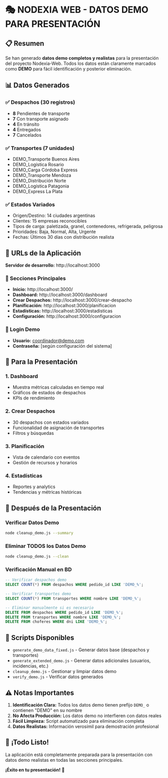 # 🎭 NODEXIA WEB - DATOS DEMO PARA PRESENTACIÓN

## 📋 Resumen

Se han generado **datos demo completos y realistas** para la presentación del proyecto Nodexia-Web. Todos los datos están claramente marcados como **DEMO** para fácil identificación y posterior eliminación.

## 📊 Datos Generados

### ✅ Despachos (30 registros)
- **8** Pendientes de transporte  
- **7** Con transporte asignado
- **4** En tránsito
- **4** Entregados
- **7** Cancelados

### ✅ Transportes (7 unidades)
- DEMO_Transporte Buenos Aires
- DEMO_Logística Rosario  
- DEMO_Carga Córdoba Express
- DEMO_Transporte Mendoza
- DEMO_Distribución Norte
- DEMO_Logística Patagonia
- DEMO_Express La Plata

### ✅ Estados Variados
- Origen/Destino: 14 ciudades argentinas
- Clientes: 15 empresas reconocibles  
- Tipos de carga: paletizada, granel, contenedores, refrigerada, peligrosa
- Prioridades: Baja, Normal, Alta, Urgente
- Fechas: Últimos 30 días con distribución realista

## 🚀 URLs de la Aplicación

**Servidor de desarrollo:** http://localhost:3000

### 📍 Secciones Principales
- **Inicio:** http://localhost:3000/
- **Dashboard:** http://localhost:3000/dashboard  
- **Crear Despachos:** http://localhost:3000/crear-despacho
- **Planificación:** http://localhost:3000/planificacion
- **Estadísticas:** http://localhost:3000/estadisticas
- **Configuración:** http://localhost:3000/configuracion

### 🔐 Login Demo
- **Usuario:** coordinador@demo.com
- **Contraseña:** [según configuración del sistema]

## 🎯 Para la Presentación

### 1. **Dashboard** 
- Muestra métricas calculadas en tiempo real
- Gráficos de estados de despachos
- KPIs de rendimiento

### 2. **Crear Despachos**
- 30 despachos con estados variados
- Funcionalidad de asignación de transportes
- Filtros y búsquedas

### 3. **Planificación**
- Vista de calendario con eventos
- Gestión de recursos y horarios

### 4. **Estadísticas**  
- Reportes y analytics
- Tendencias y métricas históricas

## 🧹 Después de la Presentación

### Verificar Datos Demo
```bash
node cleanup_demo.js --summary
```

### Eliminar TODOS los Datos Demo
```bash
node cleanup_demo.js --clean
```

### Verificación Manual en BD
```sql
-- Verificar despachos demo
SELECT COUNT(*) FROM despachos WHERE pedido_id LIKE 'DEMO_%';

-- Verificar transportes demo  
SELECT COUNT(*) FROM transportes WHERE nombre LIKE 'DEMO_%';

-- Eliminar manualmente si es necesario
DELETE FROM despachos WHERE pedido_id LIKE 'DEMO_%';
DELETE FROM transportes WHERE nombre LIKE 'DEMO_%';
DELETE FROM choferes WHERE dni LIKE 'DEMO_%';
```

## 📝 Scripts Disponibles

- `generate_demo_data_fixed.js` - Generar datos base (despachos y transportes)
- `generate_extended_demo.js` - Generar datos adicionales (usuarios, incidencias, etc.)
- `cleanup_demo.js` - Gestionar y limpiar datos demo
- `verify_demo.js` - Verificar datos generados

## ⚠️ Notas Importantes

1. **Identificación Clara:** Todos los datos demo tienen prefijo `DEMO_` o contienen "DEMO" en su nombre
2. **No Afecta Producción:** Los datos demo no interfieren con datos reales
3. **Fácil Limpieza:** Script automatizado para eliminación completa
4. **Datos Realistas:** Información verosímil para demostración profesional

## 🎊 ¡Todo Listo!

La aplicación está completamente preparada para la presentación con datos demo realistas en todas las secciones principales. 

**¡Éxito en tu presentación!** 🚀